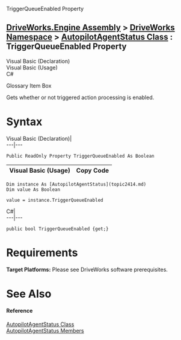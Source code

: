 TriggerQueueEnabled Property   
  
[DriveWorks.Engine Assembly](topic2156.md) > [DriveWorks Namespace](topic2159.md) > [AutopilotAgentStatus Class](topic2414.md) : TriggerQueueEnabled Property  
---  
  
Visual Basic (Declaration)    
Visual Basic (Usage)    
C# 

Glossary Item Box

Gets whether or not triggered action processing is enabled. 

# Syntax

Visual Basic (Declaration)|   
---|---  
      
    
    Public ReadOnly Property TriggerQueueEnabled As Boolean  
  
Visual Basic (Usage)| Copy Code  
---|---  
      
    
    Dim instance As [AutopilotAgentStatus](topic2414.md)
    Dim value As Boolean
     
    value = instance.TriggerQueueEnabled  
  
C#|   
---|---  
      
    
    public bool TriggerQueueEnabled {get;}  
  
# Requirements

**Target Platforms:** Please see DriveWorks software prerequisites.

# See Also

#### Reference

[AutopilotAgentStatus Class](topic2414.md)   
[AutopilotAgentStatus Members](topic2415.md)


